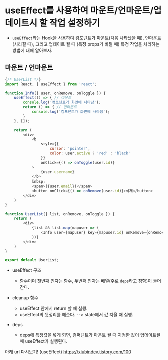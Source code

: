 # useEffect를 사용하여 마운트/언마운트/업데이트시 할 작업 설정하기
- `useEffect`라는 Hook을 사용하여 컴포넌트가 마운트(처음 나타났을 때), 언마운트(사라질 때), 그리고 업데이트 될 때 (특정 props가 바뀔 때) 특정 작업을 처리하는 방법에 대해 알아보자.

## 마운트 / 언마운트
``` javascript
{/* UserList */}
import React, { useEffect } from 'react';

function Info({ user, onRemove, onToggle }) {
    useEffect(() => { // 마운트
        console.log('컴포넌트가 화면에 나타남');
        return () => { // 언마운트
            console.log('컴포넌트가 화면에 사라짐'); 
        }
    }, []);

    return (
        <div>
            <b
                style={{
                    cursor: 'pointer',
                    color: user.active ? 'red' : 'black'
                }}
                onClick={() => onToggle(user.id)}
            >
                {user.username}  
            </b>
            &nbsp;
            <span>({user.email})</span>
            <button onClick={() => onRemove(user.id)}>삭제</button>
        </div>
    )
}

function UserList({ list, onRemove, onToggle }) {
    return (
        <div>
            {list && list.map(mapuser => (
                <Info user={mapuser} key={mapuser.id} onRemove={onRemove} onToggle={onToggle} />
            ))}
        </div>
    )
}

export default UserList;
```
- useEffect 구조
  - 함수이며 첫번째 인자는 함수, 두번째 인자는 배열(주로 `deps`라고 칭함)이 들어간다.

- cleanup 함수
  - useEffect 안에서 return 할 때 실행.
  - useEffect의 뒷정리를 해준다. --> state에서 값 지울 때 실행.

- deps
  - deps에 특정값을 넣게 되면, 컴퍼넌트가 마운트 될 때 지정한 값이 업데이트될 때 useEffect가 실행된다.

아래 url 다시보기! (useEffect)
https://xiubindev.tistory.com/100